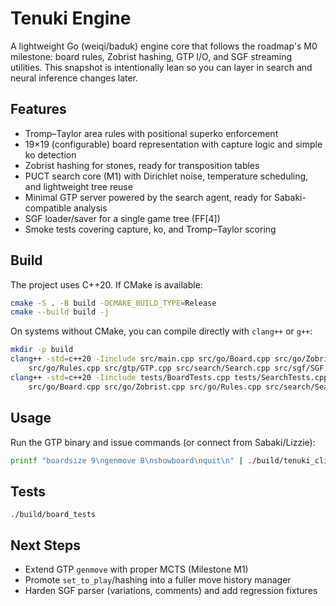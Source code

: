# Tenuki Engine

A lightweight Go (weiqi/baduk) engine core that follows the roadmap's M0 milestone: board rules, Zobrist hashing, GTP I/O, and SGF streaming utilities. This snapshot is intentionally lean so you can layer in search and neural inference changes later.

## Features

- Tromp–Taylor area rules with positional superko enforcement
- 19×19 (configurable) board representation with capture logic and simple ko detection
- Zobrist hashing for stones, ready for transposition tables
- PUCT search core (M1) with Dirichlet noise, temperature scheduling, and lightweight tree reuse
- Minimal GTP server powered by the search agent, ready for Sabaki-compatible analysis
- SGF loader/saver for a single game tree (FF[4])
- Smoke tests covering capture, ko, and Tromp–Taylor scoring

## Build

The project uses C++20. If CMake is available:

```bash
cmake -S . -B build -DCMAKE_BUILD_TYPE=Release
cmake --build build -j
```

On systems without CMake, you can compile directly with `clang++` or `g++`:

```bash
mkdir -p build
clang++ -std=c++20 -Iinclude src/main.cpp src/go/Board.cpp src/go/Zobrist.cpp \
    src/go/Rules.cpp src/gtp/GTP.cpp src/search/Search.cpp src/sgf/SGF.cpp -o build/tenuki_cli
clang++ -std=c++20 -Iinclude tests/BoardTests.cpp tests/SearchTests.cpp tests/TestMain.cpp \
    src/go/Board.cpp src/go/Zobrist.cpp src/go/Rules.cpp src/search/Search.cpp -o build/board_tests
```

## Usage

Run the GTP binary and issue commands (or connect from Sabaki/Lizzie):

```bash
printf "boardsize 9\ngenmove B\nshowboard\nquit\n" | ./build/tenuki_cli
```

## Tests

```
./build/board_tests
```

## Next Steps

- Extend GTP `genmove` with proper MCTS (Milestone M1)
- Promote `set_to_play`/hashing into a fuller move history manager
- Harden SGF parser (variations, comments) and add regression fixtures
